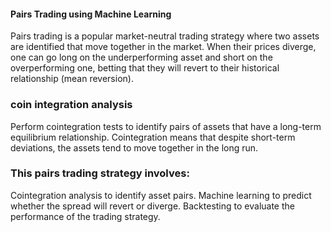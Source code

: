#### Pairs Trading using Machine Learning

Pairs trading is a popular market-neutral trading strategy where two assets are identified that move together in the market.
When their prices diverge, one can go long on the underperforming asset and short on the overperforming one, betting that they will revert to their historical relationship (mean reversion). 
### coin integration analysis
Perform cointegration tests to identify pairs of assets that have a long-term equilibrium relationship. Cointegration means that despite short-term deviations, the assets tend to move together in the long run.
### This pairs trading strategy involves:

Cointegration analysis to identify asset pairs.
Machine learning to predict whether the spread will revert or diverge.
Backtesting to evaluate the performance of the trading strategy.

